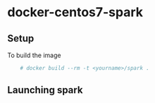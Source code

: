 # docker-centos7-spark
Setup
-----

To build the image
```bash
    # docker build --rm -t <yourname>/spark .
```

Launching spark
--------------------
